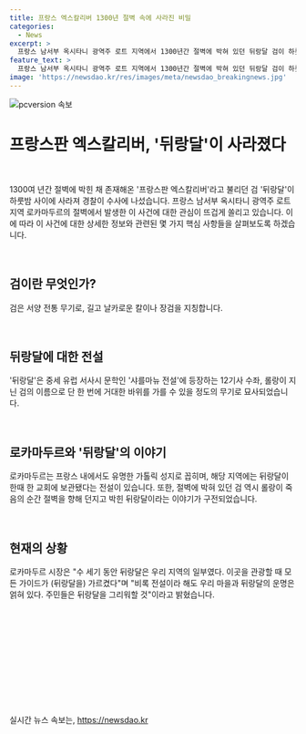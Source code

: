 ```yaml
---
title: 프랑스 엑스칼리버 1300년 절벽 속에 사라진 비밀
categories:
  - News
excerpt: >
  프랑스 남서부 옥시타니 광역주 로트 지역에서 1300년간 절벽에 박혀 있던 뒤랑달 검이 하룻밤 사이에 사라졌다. 중세 유럽 서사시 문학에 등장하는 이 무기는 이제 경찰 수사 대상이며, 당국은 이를 복제품이라고 주장하지만 현지 주민들은 뒤랑달과 마을 운명이 얽혀 있다며 우리말론 이를 그리워할 것을 밝혔다. 이에 경찰은 도난 가능성에 대비해 수사에 힘을 쏟고 있다.
feature_text: >
  프랑스 남서부 옥시타니 광역주 로트 지역에서 1300년간 절벽에 박혀 있던 뒤랑달 검이 하룻밤 사이에 사라졌다. 중세 유럽 서사시 문학에 등장하는 이 무기는 이제 경찰 수사 대상이며, 당국은 이를 복제품이라고 주장하지만 현지 주민들은 뒤랑달과 마을 운명이 얽혀 있다며 우리말론 이를 그리워할 것을 밝혔다. 이에 경찰은 도난 가능성에 대비해 수사에 힘을 쏟고 있다.
image: 'https://newsdao.kr/res/images/meta/newsdao_breakingnews.jpg'
---
```


<p><img src="https://newsdao.kr/res/images/meta/newsdao_breakingnews.jpg" alt="pcversion 속보" /></p>

<h1 data-ke-size="size26">프랑스판 엑스칼리버, '뒤랑달'이 사라졌다</h1>

<p data-ke-size="size16">&nbsp;</p>

<p>1300여 년간 절벽에 박힌 채 존재해온 '프랑스판 엑스칼리버'라고 불리던 검 '뒤랑달'이 하룻밤 사이에 사라져 경찰이 수사에 나섰습니다. 프랑스 남서부 옥시타니 광역주 로트 지역 로카마두르의 절벽에서 발생한 이 사건에 대한 관심이 뜨겁게 쏠리고 있습니다. 이에 따라 이 사건에 대한 상세한 정보와 관련된 몇 가지 핵심 사항들을 살펴보도록 하겠습니다.</p>

<p data-ke-size="size16">&nbsp;</p>

<h2 data-ke-size="size24">검이란 무엇인가?</h2>

<p data-ke-size="size16">검은 서양 전통 무기로, 길고 날카로운 칼이나 장검을 지칭합니다.</p>

<p data-ke-size="size16">&nbsp;</p>

<h2 data-ke-size="size24">뒤랑달에 대한 전설</h2>

<p data-ke-size="size16">'뒤랑달'은 중세 유럽 서사시 문학인 '샤를마뉴 전설'에 등장하는 12기사 수좌, 롤랑이 지닌 검의 이름으로 단 한 번에 거대한 바위를 가를 수 있을 정도의 무기로 묘사되었습니다.</p>

<p data-ke-size="size16">&nbsp;</p>

<h2 data-ke-size="size24">로카마두르와 '뒤랑달'의 이야기</h2>

<p data-ke-size="size16">로카마두르는 프랑스 내에서도 유명한 가톨릭 성지로 꼽히며, 해당 지역에는 뒤랑달이 한때 한 교회에 보관됐다는 전설이 있습니다. 또한, 절벽에 박혀 있던 검 역시 롤랑이 죽음의 순간 절벽을 향해 던지고 박힌 뒤랑달이라는 이야기가 구전되었습니다.</p>

<p data-ke-size="size16">&nbsp;</p>

<h2 data-ke-size="size24">현재의 상황</h2>

<p data-ke-size="size16">로카마두르 시장은 "수 세기 동안 뒤랑달은 우리 지역의 일부였다. 이곳을 관광할 때 모든 가이드가 (뒤랑달을) 가르켰다"며 "비록 전설이라 해도 우리 마을과 뒤랑달의 운명은 얽혀 있다. 주민들은 뒤랑달을 그리워할 것"이라고 밝혔습니다.</p>

<p data-ke-size="size16">&nbsp;</p>

<p data-ke-size="size16">&nbsp;</p>

<p data-ke-size="size16">&nbsp;</p>

<p data-ke-size="size16">&nbsp;</p>

<p data-ke-size="size16">&nbsp;</p>

<p data-ke-size="size16">&nbsp;</p>
실시간 뉴스 속보는, <a href="https://newsdao.kr" rel="dofollow">https://newsdao.kr</a>


